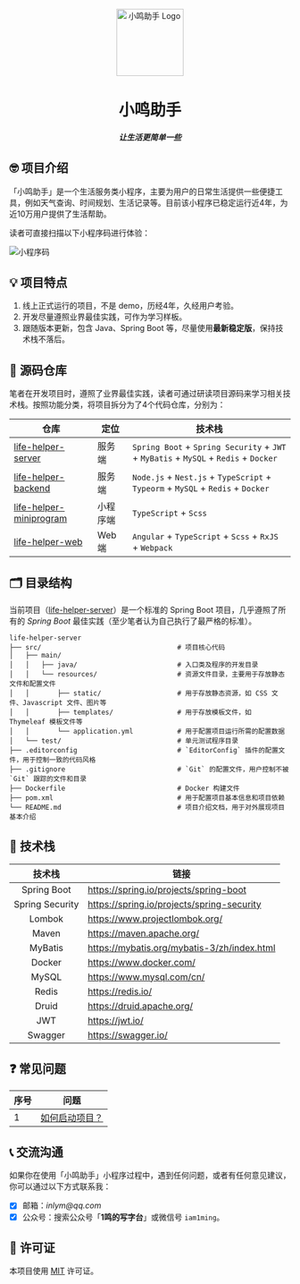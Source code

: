 <div align="center">
  <br>
  <img alt="小鸣助手 Logo" src="https://static.lifehelper.com.cn/static/project/logo.png" style="height:120px;" />
  <h1>小鸣助手</h1>
  <h5>让生活更简单一些</h5>
</div>

## 🤓 项目介绍

「小鸣助手」是一个生活服务类小程序，主要为用户的日常生活提供一些便捷工具，例如天气查询、时间规划、生活记录等。目前该小程序已稳定运行近4年，为近10万用户提供了生活帮助。

读者可直接扫描以下小程序码进行体验：

![小程序码](https://static.lifehelper.com.cn/static/project/qrcode.jpg)

## 💡 项目特点

1. 线上正式运行的项目，不是 demo，历经4年，久经用户考验。
2. 开发尽量遵照业界最佳实践，可作为学习样板。
3. 跟随版本更新，包含 Java、Spring Boot 等，尽量使用**最新稳定版**，保持技术栈不落后。

## 🍱 源码仓库

笔者在开发项目时，遵照了业界最佳实践，读者可通过研读项目源码来学习相关技术栈。按照功能分类，将项目拆分为了4个代码仓库，分别为：

| 仓库                                                                          | 定位    | 技术栈                                                                                  |
|-----------------------------------------------------------------------------|-------|--------------------------------------------------------------------------------------|
| [life-helper-server](https://github.com/inlym/life-helper-server)           | 服务端   | `Spring Boot` + `Spring Security` + `JWT` + `MyBatis` + `MySQL` + `Redis` + `Docker` |
| [life-helper-backend](https://github.com/inlym/life-helper-backend)         | 服务端   | `Node.js` + `Nest.js` + `TypeScript` + `Typeorm` + `MySQL` + `Redis` + `Docker`      |
| [life-helper-miniprogram](https://github.com/inlym/life-helper-miniprogram) | 小程序端  | `TypeScript` + `Scss`                                                                |
| [life-helper-web](https://github.com/inlym/life-helper-web)                 | Web 端 | `Angular` + `TypeScript` + `Scss` + `RxJS` +  `Webpack`                              |

## 🗂️ 目录结构

当前项目（[life-helper-server](https://github.com/inlym/life-helper-server)）是一个标准的 Spring Boot 项目，几乎遵照了所有的
*Spring Boot* 最佳实践（至少笔者认为自己执行了最严格的标准）。

```
life-helper-server
├── src/                                  # 项目核心代码
│   ├── main/
│   │   ├── java/                         # 入口类及程序的开发目录
│   │   └── resources/                    # 资源文件目录，主要用于存放静态文件和配置文件
│   │       ├── static/                   # 用于存放静态资源，如 CSS 文件、Javascript 文件、图片等
│   │       ├── templates/                # 用于存放模板文件，如 Thymeleaf 模板文件等
│   │       └── application.yml           # 用于配置项目运行所需的配置数据
│   └── test/                             # 单元测试程序目录
├── .editorconfig                         # `EditorConfig` 插件的配置文件，用于控制一致的代码风格
├── .gitignore                            # `Git` 的配置文件，用户控制不被 `Git` 跟踪的文件和目录
├── Dockerfile                            # Docker 构建文件
├── pom.xml                               # 用于配置项目基本信息和项目依赖
└── README.md                             # 项目介绍文档，用于对外展现项目基本介绍
```

## 🚀 技术栈

|       技术栈       | 链接                                          |
|:---------------:|---------------------------------------------|
|   Spring Boot   | https://spring.io/projects/spring-boot      |
| Spring Security | https://spring.io/projects/spring-security  |
|     Lombok      | https://www.projectlombok.org/              |
|      Maven      | https://maven.apache.org/                   |
|     MyBatis     | https://mybatis.org/mybatis-3/zh/index.html |
|     Docker      | https://www.docker.com/                     |
|      MySQL      | https://www.mysql.com/cn/                   |
|      Redis      | https://redis.io/                           |
|      Druid      | https://druid.apache.org/                   |
|       JWT       | https://jwt.io/                             |
|     Swagger     | https://swagger.io/                         |

## ❓ 常见问题

| 序号 | 问题                                                     |
|----|--------------------------------------------------------|
| 1  | [如何启动项目？](https://github.com/inlym/life-helper-server) |

## 📞 交流沟通

如果你在使用「小鸣助手」小程序过程中，遇到任何问题，或者有任何意见建议，你可以通过以下方式联系我：

- [x] 邮箱：_inlym@qq.com_
- [x] 公众号：搜索公众号「**1鸣的写字台**」或微信号 `iam1ming`。

## 📄 许可证

本项目使用 [MIT](LICENSE) 许可证。
